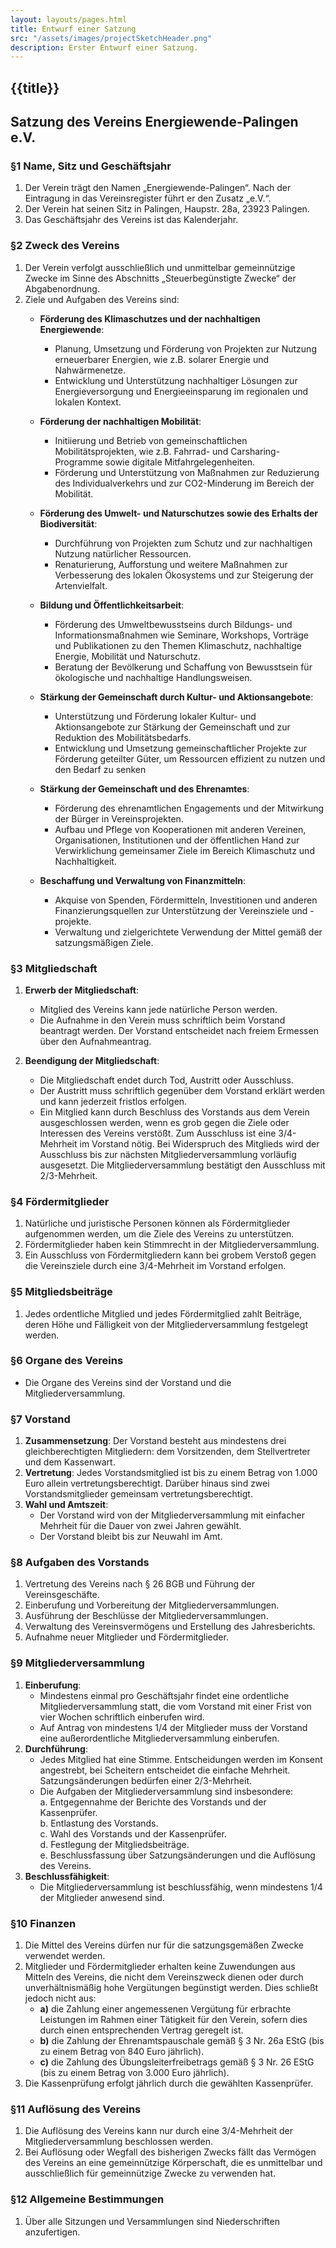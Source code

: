 ```yaml
---
layout: layouts/pages.html
title: Entwurf einer Satzung
src: "/assets/images/projectSketchHeader.png"
description: Erster Entwurf einer Satzung.
---
```


## {{title}}


## Satzung des Vereins Energiewende-Palingen e.V.

### §1 Name, Sitz und Geschäftsjahr

1. Der Verein trägt den Namen „Energiewende-Palingen“. Nach der Eintragung in das Vereinsregister führt er den Zusatz „e.V.“.
2. Der Verein hat seinen Sitz in Palingen, Haupstr. 28a, 23923 Palingen.
3. Das Geschäftsjahr des Vereins ist das Kalenderjahr.

### §2 Zweck des Vereins

1. Der Verein verfolgt ausschließlich und unmittelbar gemeinnützige Zwecke im Sinne des Abschnitts „Steuerbegünstigte Zwecke“ der Abgabenordnung.
2. Ziele und Aufgaben des Vereins sind:
    - **Förderung des Klimaschutzes und der nachhaltigen Energiewende**:
        
        - Planung, Umsetzung und Förderung von Projekten zur Nutzung erneuerbarer Energien, wie z.B. solarer Energie und Nahwärmenetze.
        - Entwicklung und Unterstützung nachhaltiger Lösungen zur Energieversorgung und Energieeinsparung im regionalen und lokalen Kontext.
    - **Förderung der nachhaltigen Mobilität**:
        
        - Initiierung und Betrieb von gemeinschaftlichen Mobilitätsprojekten, wie z.B. Fahrrad- und Carsharing-Programme sowie digitale Mitfahrgelegenheiten.
        - Förderung und Unterstützung von Maßnahmen zur Reduzierung des Individualverkehrs und zur CO2-Minderung im Bereich der Mobilität.
    - **Förderung des Umwelt- und Naturschutzes sowie des Erhalts der Biodiversität**:
        
        - Durchführung von Projekten zum Schutz und zur nachhaltigen Nutzung natürlicher Ressourcen.
        - Renaturierung, Aufforstung und weitere Maßnahmen zur Verbesserung des lokalen Ökosystems und zur Steigerung der Artenvielfalt.
    - **Bildung und Öffentlichkeitsarbeit**:
        
        - Förderung des Umweltbewusstseins durch Bildungs- und Informationsmaßnahmen wie Seminare, Workshops, Vorträge und Publikationen zu den Themen Klimaschutz, nachhaltige Energie, Mobilität und Naturschutz.
        - Beratung der Bevölkerung und Schaffung von Bewusstsein für ökologische und nachhaltige Handlungsweisen.
        
	- **Stärkung der Gemeinschaft durch Kultur- und Aktionsangebote**:

		- Unterstützung und Förderung lokaler Kultur- und Aktionsangebote zur Stärkung der Gemeinschaft und zur Reduktion des Mobilitätsbedarfs.
		- Entwicklung und Umsetzung gemeinschaftlicher Projekte zur Förderung geteilter Güter, um Ressourcen effizient zu nutzen und den Bedarf zu senken
		
    - **Stärkung der Gemeinschaft und des Ehrenamtes**:
        
        - Förderung des ehrenamtlichen Engagements und der Mitwirkung der Bürger in Vereinsprojekten.
        - Aufbau und Pflege von Kooperationen mit anderen Vereinen, Organisationen, Institutionen und der öffentlichen Hand zur Verwirklichung gemeinsamer Ziele im Bereich Klimaschutz und Nachhaltigkeit.
        
    - **Beschaffung und Verwaltung von Finanzmitteln**:
        
        - Akquise von Spenden, Fördermitteln, Investitionen und anderen Finanzierungsquellen zur Unterstützung der Vereinsziele und -projekte.
        - Verwaltung und zielgerichtete Verwendung der Mittel gemäß der satzungsmäßigen Ziele.

### §3 Mitgliedschaft

1. **Erwerb der Mitgliedschaft**:
    
    - Mitglied des Vereins kann jede natürliche Person werden.
    - Die Aufnahme in den Verein muss schriftlich beim Vorstand beantragt werden. Der Vorstand entscheidet nach freiem Ermessen über den Aufnahmeantrag.
2. **Beendigung der Mitgliedschaft**:
    
    - Die Mitgliedschaft endet durch Tod, Austritt oder Ausschluss.
    - Der Austritt muss schriftlich gegenüber dem Vorstand erklärt werden und kann jederzeit fristlos erfolgen.
    - Ein Mitglied kann durch Beschluss des Vorstands aus dem Verein ausgeschlossen werden, wenn es grob gegen die Ziele oder Interessen des Vereins verstößt. Zum Ausschluss ist eine 3/4-Mehrheit im Vorstand nötig. Bei Widerspruch des Mitglieds wird der Ausschluss bis zur nächsten Mitgliederversammlung vorläufig ausgesetzt. Die Mitgliederversammlung bestätigt den Ausschluss mit 2/3-Mehrheit.

### §4 Fördermitglieder

1. Natürliche und juristische Personen können als Fördermitglieder aufgenommen werden, um die Ziele des Vereins zu unterstützen.
2. Fördermitglieder haben kein Stimmrecht in der Mitgliederversammlung.
3. Ein Ausschluss von Fördermitgliedern kann bei grobem Verstoß gegen die Vereinsziele durch eine 3/4-Mehrheit im Vorstand erfolgen.

### §5 Mitgliedsbeiträge

1. Jedes ordentliche Mitglied und jedes Fördermitglied zahlt Beiträge, deren Höhe und Fälligkeit von der Mitgliederversammlung festgelegt werden.

### §6 Organe des Vereins

- Die Organe des Vereins sind der Vorstand und die Mitgliederversammlung.

### §7 Vorstand

1. **Zusammensetzung**: Der Vorstand besteht aus mindestens drei gleichberechtigten Mitgliedern: dem Vorsitzenden, dem Stellvertreter und dem Kassenwart.
2. **Vertretung**: Jedes Vorstandsmitglied ist bis zu einem Betrag von 1.000 Euro allein vertretungsberechtigt. Darüber hinaus sind zwei Vorstandsmitglieder gemeinsam vertretungsberechtigt.
3. **Wahl und Amtszeit**:
    - Der Vorstand wird von der Mitgliederversammlung mit einfacher Mehrheit für die Dauer von zwei Jahren gewählt.
    - Der Vorstand bleibt bis zur Neuwahl im Amt.

### §8 Aufgaben des Vorstands

1. Vertretung des Vereins nach § 26 BGB und Führung der Vereinsgeschäfte.
2. Einberufung und Vorbereitung der Mitgliederversammlungen.
3. Ausführung der Beschlüsse der Mitgliederversammlungen.
4. Verwaltung des Vereinsvermögens und Erstellung des Jahresberichts.
5. Aufnahme neuer Mitglieder und Fördermitglieder.

### §9 Mitgliederversammlung

1. **Einberufung**:
    - Mindestens einmal pro Geschäftsjahr findet eine ordentliche Mitgliederversammlung statt, die vom Vorstand mit einer Frist von vier Wochen schriftlich einberufen wird.
    - Auf Antrag von mindestens 1/4 der Mitglieder muss der Vorstand eine außerordentliche Mitgliederversammlung einberufen.
2. **Durchführung**:
    - Jedes Mitglied hat eine Stimme. Entscheidungen werden im Konsent angestrebt, bei Scheitern entscheidet die einfache Mehrheit. Satzungsänderungen bedürfen einer 2/3-Mehrheit.
    - Die Aufgaben der Mitgliederversammlung sind insbesondere:  
        a. Entgegennahme der Berichte des Vorstands und der Kassenprüfer.  
        b. Entlastung des Vorstands.  
        c. Wahl des Vorstands und der Kassenprüfer.  
        d. Festlegung der Mitgliedsbeiträge.  
        e. Beschlussfassung über Satzungsänderungen und die Auflösung des Vereins.
3. **Beschlussfähigkeit**:
    - Die Mitgliederversammlung ist beschlussfähig, wenn mindestens 1/4 der Mitglieder anwesend sind.

### §10 Finanzen

1. Die Mittel des Vereins dürfen nur für die satzungsgemäßen Zwecke verwendet werden.
2. Mitglieder und Fördermitglieder erhalten keine Zuwendungen aus Mitteln des Vereins, die nicht dem Vereinszweck dienen oder durch unverhältnismäßig hohe Vergütungen begünstigt werden. Dies schließt jedoch nicht aus:
    - **a)** die Zahlung einer angemessenen Vergütung für erbrachte Leistungen im Rahmen einer Tätigkeit für den Verein, sofern dies durch einen entsprechenden Vertrag geregelt ist.
    - **b)** die Zahlung der Ehrenamtspauschale gemäß § 3 Nr. 26a EStG (bis zu einem Betrag von 840 Euro jährlich).
    - **c)** die Zahlung des Übungsleiterfreibetrags gemäß § 3 Nr. 26 EStG (bis zu einem Betrag von 3.000 Euro jährlich).
3. Die Kassenprüfung erfolgt jährlich durch die gewählten Kassenprüfer.

### §11 Auflösung des Vereins

1. Die Auflösung des Vereins kann nur durch eine 3/4-Mehrheit der Mitgliederversammlung beschlossen werden.
2. Bei Auflösung oder Wegfall des bisherigen Zwecks fällt das Vermögen des Vereins an eine gemeinnützige Körperschaft, die es unmittelbar und ausschließlich für gemeinnützige Zwecke zu verwenden hat.

### §12 Allgemeine Bestimmungen

1. Über alle Sitzungen und Versammlungen sind Niederschriften anzufertigen.